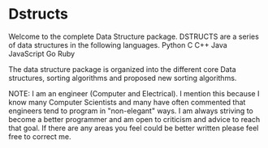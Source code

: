 # Dstructs
Welcome to the complete Data Structure package.  DSTRUCTS are a series
of data structures in the following languages.
  Python
  C
  C++
  Java
  JavaScript
  Go
  Ruby

The data structure package is organized into the different core Data
structures, sorting algorithms and proposed new sorting algorithms.

NOTE:  I am an engineer (Computer and Electrical).  I mention this because
I know many Computer Scientists and many have often commented that engineers
tend to program in "non-elegant" ways.  I am always striving to become a better
programmer and am open to criticism and advice to reach that goal.  If there
are any areas you feel could be better written please feel free to correct me.
